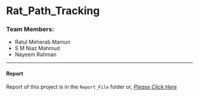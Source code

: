 # Rat_Path_Tracking

### Team Members:
- Ratul Meherab Mamun
- S M Niaz Mahmud
- Nayeem Rahman
---
#### Report
Report of this project is in the `Report_File` folder
or, [*Please Click Here*](https://github.com/nayeemsweb/Rat_Path_Tracking/tree/main/Report_File)